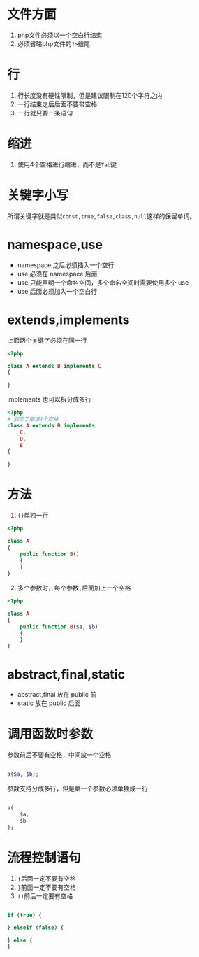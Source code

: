 # 文件方面

1. php文件必须以一个空白行结束
2. 必须省略php文件的`?>`结尾

# 行

1. 行长度没有硬性限制，但是建议限制在120个字符之内
2. 一行结束之后后面不要带空格
3. 一行就只要一条语句

# 缩进

1. 使用4个空格进行缩进，而不是`Tab`键

# 关键字小写

所谓关键字就是类似`const,true,false,class,null`这样的保留单词。

# namespace,use

- namespace 之后必须插入一个空行
- use 必须在 namespace 后面
- use 只能声明一个命名空间，多个命名空间时需要使用多个 use
- use 后面必须加入一个空白行

# extends,implements

上面两个关键字必须在同一行

```php
<?php

class A extends B implements C
{

}
```

implements 也可以拆分成多行

```php
<?php
# 别忘了缩进4个空格
class A extends B implements 
    C,
    D,
    E
{

}
```

# 方法

1. `{}`单独一行

```php
<?php

class A
{
    public function B()
    {
    }
}
```

2. 多个参数时，每个参数`,`后面加上一个空格

```php
<?php

class A
{
    public function B($a, $b)
    {
    }
}
```

# abstract,final,static

- abstract,final 放在 public 前
- static 放在 public 后面

# 调用函数时参数

参数前后不要有空格，中间放一个空格

```php

a($a, $b);

```

参数支持分成多行，但是第一个参数必须单独成一行

```php

a(
    $a,
    $b
);
```

# 流程控制语句

1. `{`后面一定不要有空格
2. `}`前面一定不要有空格
3. `()`前后一定要有空格

```php

if (true) {

} elseif (false) {

} else {
}
